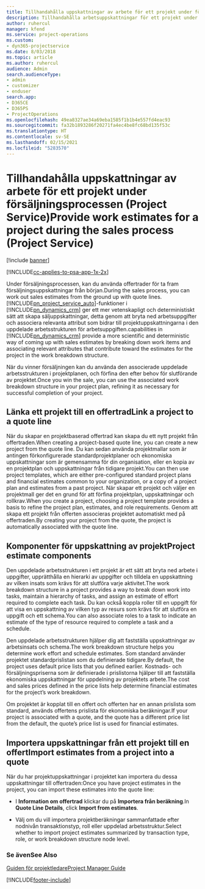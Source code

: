 ```yaml
---
title: Tillhandahålla uppskattningar av arbete för ett projekt under försäljningsprocessen
description: Tillhandahålla arbetsuppskattningar för ett projekt under säljprocessen i Project Service
author: ruhercul
manager: kfend
ms.service: project-operations
ms.custom:
- dyn365-projectservice
ms.date: 8/03/2018
ms.topic: article
ms.author: ruhercul
audience: Admin
search.audienceType:
- admin
- customizer
- enduser
search.app:
- D365CE
- D365PS
- ProjectOperations
ms.openlocfilehash: 49ea8327ae34a69eba1585f1b1b4e557fd4eac93
ms.sourcegitcommit: fa32b1893286f20271fa4ec4be8fc68bd135f53c
ms.translationtype: HT
ms.contentlocale: sv-SE
ms.lasthandoff: 02/15/2021
ms.locfileid: "5283570"
---
```

# <a name="provide-work-estimates-for-a-project-during-the-sales-process-project-service"></a><span data-ttu-id="8853a-103">Tillhandahålla uppskattningar av arbete för ett projekt under försäljningsprocessen (Project Service)</span><span class="sxs-lookup"><span data-stu-id="8853a-103">Provide work estimates for a project during the sales process (Project Service)</span></span>

[!include [banner](../includes/psa-now-project-operations.md)]

[!INCLUDE[cc-applies-to-psa-app-1x-2x](../includes/cc-applies-to-psa-app-1x-2x.md)]

<span data-ttu-id="8853a-104">Under försäljningsprocessen, kan du använda offertrader för ta fram försäljningsuppskattningar från början.</span><span class="sxs-lookup"><span data-stu-id="8853a-104">During the sales process, you can work out sales estimates from the ground up with quote lines.</span></span> [!INCLUDE[pn_project_service_auto](../includes/pn-project-service-auto.md)]<span data-ttu-id="8853a-105">-funktioner i [!INCLUDE[pn_dynamics_crm](../includes/pn-dynamics-crm.md)] ger ett mer vetenskapligt och deterministiskt sätt att skapa säljuppskattningar, detta genom att bryta ned arbetsuppgifter och associera relevanta attribut som bidrar till projektuppskattningarna i den uppdelade arbetsstrukturen för arbetsuppgiften.</span><span class="sxs-lookup"><span data-stu-id="8853a-105">capabilities in [!INCLUDE[pn_dynamics_crm](../includes/pn-dynamics-crm.md)] provide a more scientific and deterministic way of coming up with sales estimates by breaking down work items and associating relevant attributes that contribute toward the estimates for the project in the work breakdown structure.</span></span>  
  
 <span data-ttu-id="8853a-106">När du vinner försäljningen kan du använda den associerade uppdelade arbetsstrukturen i projektplanen, och förfina den efter behov för slutförande av projektet.</span><span class="sxs-lookup"><span data-stu-id="8853a-106">Once you win the sale, you can use the associated work breakdown structure in your project plan, refining it as necessary for successful completion of your project.</span></span>  
  
## <a name="link-a-project-to-a-quote-line"></a><span data-ttu-id="8853a-107">Länka ett projekt till en offertrad</span><span class="sxs-lookup"><span data-stu-id="8853a-107">Link a project to a quote line</span></span>  
 <span data-ttu-id="8853a-108">När du skapar en projektbaserad offertrad kan skapa du ett nytt projekt från offertraden.</span><span class="sxs-lookup"><span data-stu-id="8853a-108">When creating a project-based quote line, you can create a new project from the quote line.</span></span> <span data-ttu-id="8853a-109">Du kan sedan använda projektmallar som är antingen förkonfigurerade standardprojektplaner och ekonomiska uppskattningar som är gemensamma för din organisation, eller en kopia av en projektplan och uppskattningar från tidigare projekt.</span><span class="sxs-lookup"><span data-stu-id="8853a-109">You can then use project templates, which are either pre-configured standard project plans and financial estimates common to your organization, or a copy of a project plan and estimates from a past project.</span></span> <span data-ttu-id="8853a-110">När skapar ett projekt och väljer en projektmall ger det en grund för att förfina projektplan, uppskattningar och rollkrav.</span><span class="sxs-lookup"><span data-stu-id="8853a-110">When you create a project, choosing a project template provides a basis to refine the project plan, estimates, and role requirements.</span></span> <span data-ttu-id="8853a-111">Genom att skapa ett projekt från offerten associeras projektet automatiskt med på offertraden.</span><span class="sxs-lookup"><span data-stu-id="8853a-111">By creating your project from the quote, the project is automatically associated with the quote line.</span></span>  
  
## <a name="project-estimate-components"></a><span data-ttu-id="8853a-112">Komponenter för uppskattning av projekt</span><span class="sxs-lookup"><span data-stu-id="8853a-112">Project estimate components</span></span>  
 <span data-ttu-id="8853a-113">Den uppdelade arbetsstrukturen i ett projekt är ett sätt att bryta ned arbete i uppgifter, upprätthålla en hierarki av uppgifter och tilldela en uppskattning av vilken insats som krävs för att slutföra varje aktivitet.</span><span class="sxs-lookup"><span data-stu-id="8853a-113">The work breakdown structure in a project provides a way to break down work into tasks, maintain a hierarchy of tasks, and assign an estimate of effort required to complete each task.</span></span> <span data-ttu-id="8853a-114">Du kan också koppla roller till en uppgift för att visa en uppskattning av vilken typ av resurs som krävs för att slutföra en uppgift och ett schema.</span><span class="sxs-lookup"><span data-stu-id="8853a-114">You can also associate roles to a task to indicate an estimate of the type of resource required to complete a task and a schedule.</span></span>  
  
 <span data-ttu-id="8853a-115">Den uppdelade arbetsstrukturen hjälper dig att fastställa uppskattningar av arbetsinsats och schema.</span><span class="sxs-lookup"><span data-stu-id="8853a-115">The work breakdown structure helps you determine work effort and schedule estimates.</span></span> <span data-ttu-id="8853a-116">Som standard använder projektet standardprislistan som du definierade tidigare.</span><span class="sxs-lookup"><span data-stu-id="8853a-116">By default, the project uses default price lists that you defined earlier.</span></span> <span data-ttu-id="8853a-117">Kostnads- och försäljningspriserna som är definierade i prislistorna hjälper till att fastställa ekonomiska uppskattningar för uppdelning av projektets arbete.</span><span class="sxs-lookup"><span data-stu-id="8853a-117">The cost and sales prices defined in the price lists help determine financial estimates for the project’s work breakdown.</span></span>  
  
 <span data-ttu-id="8853a-118">Om projektet är kopplat till en offert och offerten har en annan prislista som standard, används offertens prislista för ekonomiska beräkningar.</span><span class="sxs-lookup"><span data-stu-id="8853a-118">If your project is associated with a quote, and the quote has a different price list from the default, the quote’s price list is used for financial estimates.</span></span>  
  
## <a name="import-estimates-from-a-project-into-a-quote"></a><span data-ttu-id="8853a-119">Importera uppskattningar från ett projekt till en offert</span><span class="sxs-lookup"><span data-stu-id="8853a-119">Import estimates from a project into a quote</span></span>  
 <span data-ttu-id="8853a-120">När du har projektuppskattningar i projektet kan importera du dessa uppskattningar till offertraden:</span><span class="sxs-lookup"><span data-stu-id="8853a-120">Once you have project estimates in the project, you can import these estimates into the quote line:</span></span>  
  
-   <span data-ttu-id="8853a-121">I **Information om offertrad** klickar du på **Importera från beräkning**.</span><span class="sxs-lookup"><span data-stu-id="8853a-121">In **Quote Line Details**, click **Import from estimates**.</span></span> 

-   <span data-ttu-id="8853a-122">Välj om du vill importera projektberäkningar sammanfattade efter nodnivån transaktionstyp, roll eller uppdelad arbetsstruktur.</span><span class="sxs-lookup"><span data-stu-id="8853a-122">Select whether to import project estimates summarized by transaction type, role, or work breakdown structure node level.</span></span>  
  
### <a name="see-also"></a><span data-ttu-id="8853a-123">Se även</span><span class="sxs-lookup"><span data-stu-id="8853a-123">See Also</span></span>  
 [<span data-ttu-id="8853a-124">Guiden för projektledare</span><span class="sxs-lookup"><span data-stu-id="8853a-124">Project Manager Guide</span></span>](../psa/project-manager-guide.md)


[!INCLUDE[footer-include](../includes/footer-banner.md)]